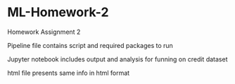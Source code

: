# ML-Homework-2
Homework Assignment 2

Pipeline file contains script and required packages to run

Jupyter notebook includes output and analysis for funning on credit dataset

html file presents same info in html format
